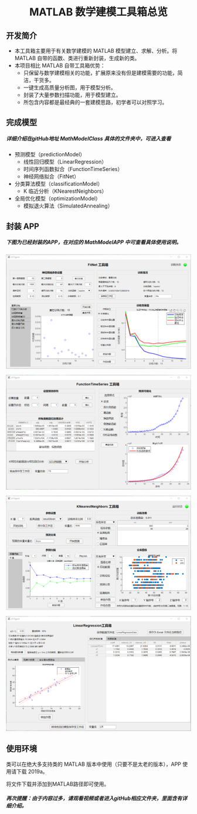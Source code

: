 <center>
    <h1>
        MATLAB 数学建模工具箱总览
    </h1>
</center>

## 开发简介

- 本工具箱主要用于有关数学建模的 MATLAB 模型建立、求解、分析。将 MATLAB 自带的函数、类进行重新封装，生成新的类。
- 本项目相比 MATLAB 自带工具箱优势：
   - 只保留与数学建模相关的功能，扩展原来没有但是建模需要的功能，简洁，干货多。
   - 一键生成高质量分析图，用于模型分析。
   - 封装了大量参数扫描功能，用于模型建立。
   - 所包含内容都是最经典的一套建模思路，初学者可以对照学习。

## 完成模型

##### 详细介绍在gitHub地址 MathModelClass 具体的文件夹中，可进入查看

- 预测模型（predictionModel）
  - 线性回归模型（LinearRegression）
  - 时间序列函数拟合（FunctionTimeSeries）
  - 神经网络拟合（FitNet）
- 分类算法模型（classificationModel）
  - K 临近分析（KNearestNeighbors）
- 全局优化模型（optimizationModel）
  - 模拟退火算法（SimulatedAnnealing）

## 封装 APP

##### 下图为已经封装的APP，在对应的 MathModelAPP 中可查看具体使用说明。

![FitNet](image/1.png)

![FunctionTimeSeries](image/2.png)

![KNearestNeighbors](image/3.png)

![LinearRegression](image/4.png)

## 使用环境

类可以在绝大多支持类的 MATLAB 版本中使用（只要不是太老的版本），APP 使用请下载 2019a。

将文件下载并添加到MATLAB路径即可使用。

##### 再次提醒：由于内容过多，请观看视频或者进入gitHub相应文件夹，里面含有详细介绍。

